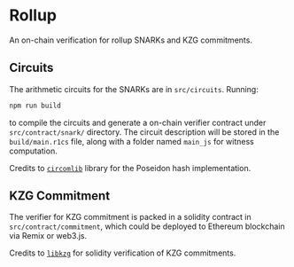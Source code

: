 # Rollup

An on-chain verification for rollup SNARKs and KZG commitments.

## Circuits

The arithmetic circuits for the SNARKs are in `src/circuits`. Running:

```sh
npm run build
```

to compile the circuits and generate a on-chain verifier contract under `src/contract/snark/` directory. The circuit description will be stored in the `build/main.r1cs` file, along with a folder named `main_js` for witness computation.

Credits to [`circomlib`](https://github.com/iden3/circomlib) library for the Poseidon hash implementation.

## KZG Commitment

The verifier for KZG commitment is packed in a solidity contract in `src/contract/commitment`, which could be deployed to Ethereum blockchain via Remix or web3.js.

Credits to [`libkzg`](https://github.com/weijiekoh/libkzg) for solidity verification of KZG commitments.
